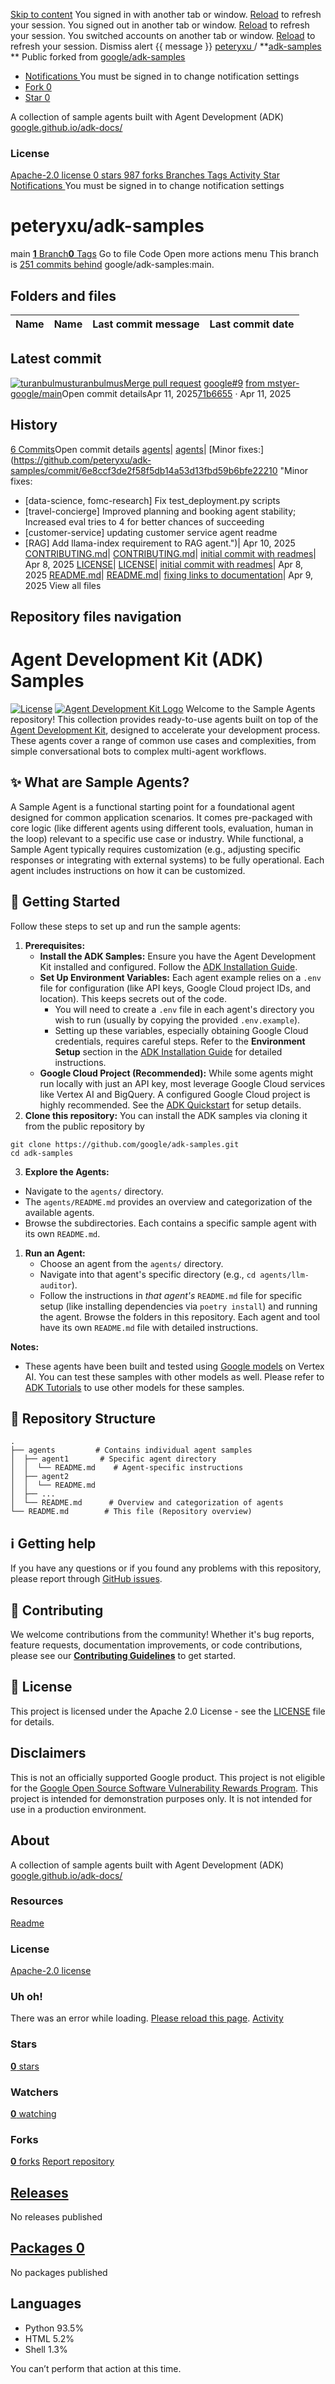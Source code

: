 [Skip to content](https://github.com/peteryxu/adk-samples#start-of-content)
You signed in with another tab or window. [Reload](https://github.com/peteryxu/adk-samples) to refresh your session. You signed out in another tab or window. [Reload](https://github.com/peteryxu/adk-samples) to refresh your session. You switched accounts on another tab or window. [Reload](https://github.com/peteryxu/adk-samples) to refresh your session. Dismiss alert
{{ message }}
[ peteryxu ](https://github.com/peteryxu) / **[adk-samples](https://github.com/peteryxu/adk-samples) ** Public
forked from [google/adk-samples](https://github.com/google/adk-samples)
  * [ Notifications ](https://github.com/login?return_to=%2Fpeteryxu%2Fadk-samples) You must be signed in to change notification settings
  * [ Fork 0 ](https://github.com/login?return_to=%2Fpeteryxu%2Fadk-samples)
  * [ Star  0 ](https://github.com/login?return_to=%2Fpeteryxu%2Fadk-samples)


A collection of sample agents built with Agent Development (ADK)
[google.github.io/adk-docs/](https://google.github.io/adk-docs/ "https://google.github.io/adk-docs/")
### License
[ Apache-2.0 license ](https://github.com/peteryxu/adk-samples/blob/main/LICENSE)
[ 0 stars ](https://github.com/peteryxu/adk-samples/stargazers) [ 987 forks ](https://github.com/peteryxu/adk-samples/forks) [ Branches ](https://github.com/peteryxu/adk-samples/branches) [ Tags ](https://github.com/peteryxu/adk-samples/tags) [ Activity ](https://github.com/peteryxu/adk-samples/activity)
[ Star  ](https://github.com/login?return_to=%2Fpeteryxu%2Fadk-samples)
[ Notifications ](https://github.com/login?return_to=%2Fpeteryxu%2Fadk-samples) You must be signed in to change notification settings
# peteryxu/adk-samples
main
[**1** Branch](https://github.com/peteryxu/adk-samples/branches)[**0** Tags](https://github.com/peteryxu/adk-samples/tags)
[](https://github.com/peteryxu/adk-samples/branches)[](https://github.com/peteryxu/adk-samples/tags)
Go to file
Code
Open more actions menu
This branch is [251 commits behind](https://github.com/peteryxu/adk-samples/compare/main...google%3Aadk-samples%3Amain) google/adk-samples:main.
## Folders and files
Name| Name| Last commit message| Last commit date
---|---|---|---
## Latest commit
[![turanbulmus](https://avatars.githubusercontent.com/u/124069046?v=4&size=40)](https://github.com/turanbulmus)[turanbulmus](https://github.com/peteryxu/adk-samples/commits?author=turanbulmus)[Merge pull request](https://github.com/peteryxu/adk-samples/commit/71b6655915269a182e4cc6fd0c2168f3e89cd103) [google#9](https://github.com/google/adk-samples/pull/9) [from mstyer-google/main](https://github.com/peteryxu/adk-samples/commit/71b6655915269a182e4cc6fd0c2168f3e89cd103)Open commit detailsApr 11, 2025[71b6655](https://github.com/peteryxu/adk-samples/commit/71b6655915269a182e4cc6fd0c2168f3e89cd103) · Apr 11, 2025
## History
[6 Commits](https://github.com/peteryxu/adk-samples/commits/main/)Open commit details[](https://github.com/peteryxu/adk-samples/commits/main/)
[agents](https://github.com/peteryxu/adk-samples/tree/main/agents "agents")| [agents](https://github.com/peteryxu/adk-samples/tree/main/agents "agents")| [Minor fixes:](https://github.com/peteryxu/adk-samples/commit/6e8ccf3de2f58f5db14a53d13fbd59b6bfe22210 "Minor fixes:
* \[data-science, fomc-research\] Fix test_deployment.py scripts
* \[travel-concierge\] Improved planning and booking agent stability; Increased eval tries to 4 for better chances of succeeding
* \[customer-service\] updating customer service agent readme
* \[RAG\] Add llama-index requirement to RAG agent.")| Apr 10, 2025
[CONTRIBUTING.md](https://github.com/peteryxu/adk-samples/blob/main/CONTRIBUTING.md "CONTRIBUTING.md")| [CONTRIBUTING.md](https://github.com/peteryxu/adk-samples/blob/main/CONTRIBUTING.md "CONTRIBUTING.md")| [initial commit with readmes](https://github.com/peteryxu/adk-samples/commit/070312d68d1210afee6a6b76bdd9a4e9572a3a11 "initial commit with readmes")| Apr 8, 2025
[LICENSE](https://github.com/peteryxu/adk-samples/blob/main/LICENSE "LICENSE")| [LICENSE](https://github.com/peteryxu/adk-samples/blob/main/LICENSE "LICENSE")| [initial commit with readmes](https://github.com/peteryxu/adk-samples/commit/070312d68d1210afee6a6b76bdd9a4e9572a3a11 "initial commit with readmes")| Apr 8, 2025
[README.md](https://github.com/peteryxu/adk-samples/blob/main/README.md "README.md")| [README.md](https://github.com/peteryxu/adk-samples/blob/main/README.md "README.md")| [fixing links to documentation](https://github.com/peteryxu/adk-samples/commit/effa3dc9b067dd0ed636f6e0cd2a6ef96c95c230 "fixing links to documentation")| Apr 9, 2025
View all files
## Repository files navigation
# Agent Development Kit (ADK) Samples
[](https://github.com/peteryxu/adk-samples#agent-development-kit-adk-samples)
[![License](https://camo.githubusercontent.com/5ce2e21e84680df1ab24807babebc3417d27d66e0826a350eb04ab57f4c8f3e5/68747470733a2f2f696d672e736869656c64732e696f2f62616467652f4c6963656e73652d4170616368655f322e302d626c75652e737667)](https://github.com/peteryxu/adk-samples/blob/main/LICENSE)
[![Agent Development Kit Logo](https://github.com/google/adk-docs/raw/main/docs/assets/agent-development-kit.png)](https://github.com/google/adk-docs/blob/main/docs/assets/agent-development-kit.png)
Welcome to the Sample Agents repository! This collection provides ready-to-use agents built on top of the [Agent Development Kit](https://github.com/google/adk-python), designed to accelerate your development process. These agents cover a range of common use cases and complexities, from simple conversational bots to complex multi-agent workflows.
## ✨ What are Sample Agents?
[](https://github.com/peteryxu/adk-samples#-what-are-sample-agents)
A Sample Agent is a functional starting point for a foundational agent designed for common application scenarios. It comes pre-packaged with core logic (like different agents using different tools, evaluation, human in the loop) relevant to a specific use case or industry. While functional, a Sample Agent typically requires customization (e.g., adjusting specific responses or integrating with external systems) to be fully operational. Each agent includes instructions on how it can be customized.
## 🚀 Getting Started
[](https://github.com/peteryxu/adk-samples#-getting-started)
Follow these steps to set up and run the sample agents:
  1. **Prerequisites:**
     * **Install the ADK Samples:** Ensure you have the Agent Development Kit installed and configured. Follow the [ADK Installation Guide](https://google.github.io/adk-docs/get-started/installation/).
     * **Set Up Environment Variables:** Each agent example relies on a `.env` file for configuration (like API keys, Google Cloud project IDs, and location). This keeps secrets out of the code.
       * You will need to create a `.env` file in each agent's directory you wish to run (usually by copying the provided `.env.example`).
       * Setting up these variables, especially obtaining Google Cloud credentials, requires careful steps. Refer to the **Environment Setup** section in the [ADK Installation Guide](https://google.github.io/adk-docs/get-started/installation/) for detailed instructions.
     * **Google Cloud Project (Recommended):** While some agents might run locally with just an API key, most leverage Google Cloud services like Vertex AI and BigQuery. A configured Google Cloud project is highly recommended. See the [ADK Quickstart](https://google.github.io/adk-docs/get-started/quickstart/) for setup details.
  2. **Clone this repository:** You can install the ADK samples via cloning it from the public repository by
```
git clone https://github.com/google/adk-samples.git
cd adk-samples
```

  3. **Explore the Agents:**


  * Navigate to the `agents/` directory.
  * The `agents/README.md` provides an overview and categorization of the available agents.
  * Browse the subdirectories. Each contains a specific sample agent with its own `README.md`.


  1. **Run an Agent:**
     * Choose an agent from the `agents/` directory.
     * Navigate into that agent's specific directory (e.g., `cd agents/llm-auditor`).
     * Follow the instructions in _that agent's_ `README.md` file for specific setup (like installing dependencies via `poetry install`) and running the agent.
Browse the folders in this repository. Each agent and tool have its own `README.md` file with detailed instructions.


**Notes:**
  * These agents have been built and tested using [Google models](https://cloud.google.com/vertex-ai/generative-ai/docs/learn/models) on Vertex AI. You can test these samples with other models as well. Please refer to [ADK Tutorials](https://google.github.io/adk-docs/agents/models/) to use other models for these samples.


## 🧱 Repository Structure
[](https://github.com/peteryxu/adk-samples#-repository-structure)
```
.
├── agents         # Contains individual agent samples
│  ├── agent1       # Specific agent directory
│  │  └── README.md    # Agent-specific instructions
│  ├── agent2
│  │  └── README.md
│  ├── ...
│  └── README.md      # Overview and categorization of agents
└── README.md        # This file (Repository overview)
```

## ℹ️ Getting help
[](https://github.com/peteryxu/adk-samples#ℹ️-getting-help)
If you have any questions or if you found any problems with this repository, please report through [GitHub issues](https://github.com/google/adk-samples/issues).
## 🤝 Contributing
[](https://github.com/peteryxu/adk-samples#-contributing)
We welcome contributions from the community! Whether it's bug reports, feature requests, documentation improvements, or code contributions, please see our [**Contributing Guidelines**](https://github.com/google/adk-samples/blob/main/CONTRIBUTING.md) to get started.
## 📄 License
[](https://github.com/peteryxu/adk-samples#-license)
This project is licensed under the Apache 2.0 License - see the [LICENSE](https://github.com/google/adk-samples/blob/main/LICENSE) file for details.
## Disclaimers
[](https://github.com/peteryxu/adk-samples#disclaimers)
This is not an officially supported Google product. This project is not eligible for the [Google Open Source Software Vulnerability Rewards Program](https://bughunters.google.com/open-source-security).
This project is intended for demonstration purposes only. It is not intended for use in a production environment.
## About
A collection of sample agents built with Agent Development (ADK)
[google.github.io/adk-docs/](https://google.github.io/adk-docs/ "https://google.github.io/adk-docs/")
### Resources
[ Readme ](https://github.com/peteryxu/adk-samples#readme-ov-file)
### License
[ Apache-2.0 license ](https://github.com/peteryxu/adk-samples#Apache-2.0-1-ov-file)
###  Uh oh!
There was an error while loading. [Please reload this page](https://github.com/peteryxu/adk-samples).
[ Activity](https://github.com/peteryxu/adk-samples/activity)
### Stars
[ **0** stars](https://github.com/peteryxu/adk-samples/stargazers)
### Watchers
[ **0** watching](https://github.com/peteryxu/adk-samples/watchers)
### Forks
[ **0** forks](https://github.com/peteryxu/adk-samples/forks)
[ Report repository ](https://github.com/contact/report-content?content_url=https%3A%2F%2Fgithub.com%2Fpeteryxu%2Fadk-samples&report=peteryxu+%28user%29)
##  [Releases](https://github.com/peteryxu/adk-samples/releases)
No releases published
##  [Packages 0](https://github.com/users/peteryxu/packages?repo_name=adk-samples)
No packages published
## Languages
  * Python 93.5%
  * HTML 5.2%
  * Shell 1.3%


You can’t perform that action at this time.

